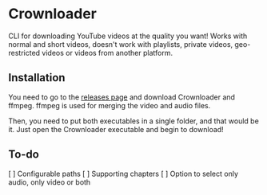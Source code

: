 # Crownloader

CLI for downloading YouTube videos at the quality you want! Works with normal and short videos, doesn't work with playlists, private videos, geo-restricted videos or videos from another platform.

## Installation

You need to go to the [releases page](https://github.com/anventec/crownloader/releases) and download Crownloader and ffmpeg. ffmpeg is used for merging the video and audio files.

Then, you need to put both executables in a single folder, and that would be it. Just open the Crownloader executable and begin to download!

## To-do

[ ] Configurable paths
[ ] Supporting chapters
[ ] Option to select only audio, only video or both